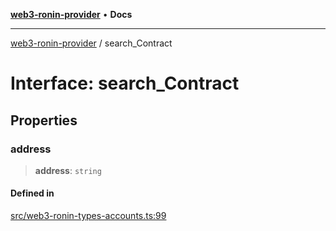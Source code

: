 [**web3-ronin-provider**](../README.md) • **Docs**

***

[web3-ronin-provider](../globals.md) / search\_Contract

# Interface: search\_Contract

## Properties

### address

> **address**: `string`

#### Defined in

[src/web3-ronin-types-accounts.ts:99](https://github.com/chuacw/web3-ronin-provider/blob/a0101c455e71e221c1f508afff12749e77bf1fd8/src/web3-ronin-types-accounts.ts#L99)
